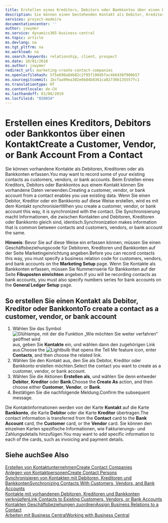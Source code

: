 ```yaml
---
title: Erstellen eines Kreditors, Debitors oder Bankkontos über einen Kontakt | Microsoft Docs
description: Sie können einen bestehenden Kontakt als Debitor, Kreditor oder Bankkonto mithilfe der vorhandenen Daten und angeben Geschäftsbeziehung erfassen.
services: project-madeira
documentationcenter: ''
author: jswymer
ms.service: dynamics365-business-central
ms.topic: article
ms.devlang: na
ms.tgt_pltfrm: na
ms.workload: na
ms.search.keywords: relationship, client, prospect
ms.date: 10/01/2018
ms.author: jswymer
redirect_url: marketing-create-contact-companies
ms.openlocfilehash: 5f5e690a8db82c2f95f190d5fac4b6430f900b57
ms.sourcegitcommit: 1bcfaa99ea302e6b84b8361ca02730b135557fc1
ms.translationtype: HT
ms.contentlocale: de-CH
ms.lasthandoff: 03/08/2019
ms.locfileid: "820034"
---
```

# <a name="create-a-customer-vendor-or-bank-account-from-a-contact"></a><span data-ttu-id="70e5a-103">Erstellen eines Kreditors, Debitors oder Bankkontos über einen Kontakt</span><span class="sxs-lookup"><span data-stu-id="70e5a-103">Create a Customer, Vendor, or Bank Account From a Contact</span></span>
<span data-ttu-id="70e5a-104">Sie können vorhandene Kontakte als Debitoren, Kreditoren oder als Bankkonten erfassen.</span><span class="sxs-lookup"><span data-stu-id="70e5a-104">You may want to record some of your existing contacts as customers, vendors, or bank accounts.</span></span> <span data-ttu-id="70e5a-105">Beim Erstellen eines Kreditors, Debitors oder Bankkontos aus einem Kontakt können Sie vorhandene Daten verwenden.</span><span class="sxs-lookup"><span data-stu-id="70e5a-105">Creating a customer, vendor, or bank account from a contact enables you use existing data.</span></span> <span data-ttu-id="70e5a-106">Wenn Sie einen Debitor, Kreditor oder ein Bankkonto auf diese Weise erstellen, wird es mit dem Kontakt synchronisiert</span><span class="sxs-lookup"><span data-stu-id="70e5a-106">When you create a customer, vendor, or bank account this way, it is synchronized with the contact.</span></span> <span data-ttu-id="70e5a-107">Die Synchronisierung macht Informationen, die zwischen Kontakten und Debitoren, Kreditoren oder Bankkonto gleich sind, identisch.</span><span class="sxs-lookup"><span data-stu-id="70e5a-107">Synchronization makes information that is common between contacts and customers, vendors, or bank account the same.</span></span>

<span data-ttu-id="70e5a-108">**Hinweis**: Bevor Sie auf diese Weise ein erfassen können, müssen Sie einen Geschäftsbeziehungscode für Debitoren, Kreditoren und Bankkonten auf der Seite Marketingeinrichtung angeben.</span><span class="sxs-lookup"><span data-stu-id="70e5a-108">Before you can record contacts this way, you must specify a business relation code for customers, vendors, and bank accounts on the **Marketing Setup** page.</span></span> <span data-ttu-id="70e5a-109">Wenn Sie Kontakte als Bankkonten erfassen, müssen Sie Nummernserie für Bankkonten auf der Seite **Fibuposten einrichten** angeben.</span><span class="sxs-lookup"><span data-stu-id="70e5a-109">If you will be recording contacts as bank accounts, you must also specify numbers series for bank accounts on the **General Ledger Setup** page.</span></span>

## <a name="to-create-a-contact-as-a-customer-vendor-or-bank-account"></a><span data-ttu-id="70e5a-110">So erstellen Sie einen Kontakt als Debitor, Kreditor oder Bankkonto</span><span class="sxs-lookup"><span data-stu-id="70e5a-110">To create a contact as a customer, vendor, or bank account</span></span>
1. <span data-ttu-id="70e5a-111">Wählen Sie das Symbol ![Glühlampe, mit der die Funktion „Wie möchten Sie weiter verfahren“ geöffnet wird](media/ui-search/search_small.png "Wie möchten Sie weiter verfahren?") aus, geben Sie **Kontakte** ein, und wählen dann den zugehörigen Link aus.</span><span class="sxs-lookup"><span data-stu-id="70e5a-111">Choose the ![Lightbulb that opens the Tell Me feature](media/ui-search/search_small.png "Tell me what you want to do") icon, enter **Contacts**, and then choose the related link.</span></span>
2. <span data-ttu-id="70e5a-112">Wählen Sie den Kontakt aus, den Sie als Debitor, Kreditor oder Bankkonto erstellen möchten.</span><span class="sxs-lookup"><span data-stu-id="70e5a-112">Select the contact you want to create as a customer, vendor, or bank account.</span></span>
3. <span data-ttu-id="70e5a-113">Wählen Sie die Aktionen **Erstellen als**, und wählen Sie denn entweder **Debitor**, **Kreditor** oder **Bank**.</span><span class="sxs-lookup"><span data-stu-id="70e5a-113">Choose the **Create As** action, and then choose either **Customer**, **Vendor**, or **Bank**.</span></span>
4. <span data-ttu-id="70e5a-114">Bestätigen Sie die nachfolgende Meldung.</span><span class="sxs-lookup"><span data-stu-id="70e5a-114">Confirm the subsequent message.</span></span>

<span data-ttu-id="70e5a-115">Die Kontaktinformationen werden von der Karte **Kontakt** auf die Karte **Bankkonto**, die Karte **Debitor** oder die Karte **Kreditor** übertragen.</span><span class="sxs-lookup"><span data-stu-id="70e5a-115">The contact information is transferred from the **Contact** card to the **Bank Account** card, the **Customer** card, or the **Vendor** card.</span></span> <span data-ttu-id="70e5a-116">Sie können den einzelnen Karten spezifische Informationen, wie Fakturierungs- und Zahlungsdetails hinzufügen.</span><span class="sxs-lookup"><span data-stu-id="70e5a-116">You may want to add specific information to each of the cards, such as invoicing and payment details.</span></span>

## <a name="see-also"></a><span data-ttu-id="70e5a-117">Siehe auch</span><span class="sxs-lookup"><span data-stu-id="70e5a-117">See Also</span></span>
[<span data-ttu-id="70e5a-118">Erstellen von Kontaktunternehmen</span><span class="sxs-lookup"><span data-stu-id="70e5a-118">Create Contact Companies</span></span>](marketing-create-contact-companies.md)  
[<span data-ttu-id="70e5a-119">Anlegen von Kontaktpersonen</span><span class="sxs-lookup"><span data-stu-id="70e5a-119">Create Contact Persons</span></span>](marketing-create-contact-persons.md)  
[<span data-ttu-id="70e5a-120">Synchronisieren von Kontakten mit Debitoren, Kreditoren und Bankkonten</span><span class="sxs-lookup"><span data-stu-id="70e5a-120">Synchronizing Contacts With Customers, Vendors, and Bank Accounts</span></span>](marketing-synchronize-contacts-customers-vendors-bank-accounts.md)  
[<span data-ttu-id="70e5a-121">Kontakte mit vorhandenen Debitoren, Kreditoren und Bankkonten verknüpfen</span><span class="sxs-lookup"><span data-stu-id="70e5a-121">Link Contacts to Existing Customers, Vendors, or Bank Accounts</span></span>](marketing-how-link-contact.md)  
[<span data-ttu-id="70e5a-122">Kontakten Geschäftsbeziehungen zuordnen</span><span class="sxs-lookup"><span data-stu-id="70e5a-122">Assign Business Relations to a Contact</span></span>](marketing-business-relations.md#AssignBusRelContact)  
[<span data-ttu-id="70e5a-123">Arbeiten mit  Business Central</span><span class="sxs-lookup"><span data-stu-id="70e5a-123">Working with Business Central</span></span>](ui-work-product.md)
